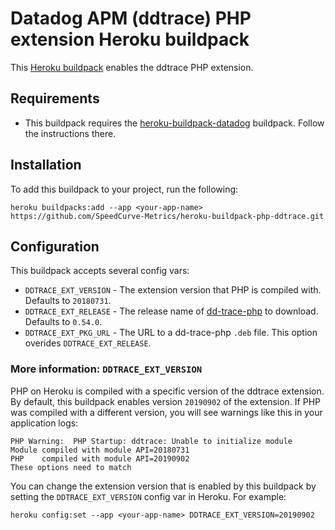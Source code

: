 # Datadog APM (ddtrace) PHP extension Heroku buildpack

This [Heroku buildpack](https://devcenter.heroku.com/articles/buildpacks) enables the ddtrace PHP extension.

## Requirements

- This buildpack requires the [heroku-buildpack-datadog](https://github.com/DataDog/heroku-buildpack-datadog) buildpack. Follow the instructions there.

## Installation

To add this buildpack to your project, run the following:

```
heroku buildpacks:add --app <your-app-name> https://github.com/SpeedCurve-Metrics/heroku-buildpack-php-ddtrace.git
```

## Configuration

This buildpack accepts several config vars:

- `DDTRACE_EXT_VERSION` - The extension version that PHP is compiled with. Defaults to `20180731`.
- `DDTRACE_EXT_RELEASE` - The release name of [dd-trace-php](https://github.com/DataDog/dd-trace-php/releases/) to download. Defaults to `0.54.0`.
- `DDTRACE_EXT_PKG_URL` - The URL to a dd-trace-php `.deb` file. This option overides `DDTRACE_EXT_RELEASE`.

### More information: `DDTRACE_EXT_VERSION`

PHP on Heroku is compiled with a specific version of the ddtrace extension. By default, this buildpack enables version `20190902` of the extension. If PHP was compiled with a different version, you will see warnings like this in your application logs:

```
PHP Warning:  PHP Startup: ddtrace: Unable to initialize module
Module compiled with module API=20180731
PHP    compiled with module API=20190902
These options need to match
```

You can change the extension version that is enabled by this buildpack by setting the `DDTRACE_EXT_VERSION` config var in Heroku. For example:

```
heroku config:set --app <your-app-name> DDTRACE_EXT_VERSION=20190902
```
